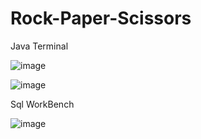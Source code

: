 # Rock-Paper-Scissors


Java Terminal

![image](https://user-images.githubusercontent.com/110155663/215320486-1c268f69-b2f5-4e1f-8473-f59ed9d2ab2e.png)

![image](https://user-images.githubusercontent.com/110155663/215320518-37cd8873-99e6-40d0-a1aa-8c210104948a.png)


Sql WorkBench

![image](https://user-images.githubusercontent.com/110155663/215320562-38c2d8be-3941-4ed0-a1a6-59309d732384.png)
